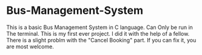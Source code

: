 # Bus-Management-System
This is a basic Bus Management System in C language.
Can Only be run in The terminal.
This is my first ever project. I did it with the help of a fellow.
There is a slight problm with the "Cancel Booking" part. If you can fix it, you are most welcome.
